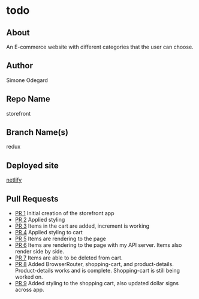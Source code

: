 # todo

## About

An E-commerce website with different categories that the user can choose.

## Author

Simone Odegard

## Repo Name

storefront

## Branch Name(s)

redux

## Deployed site

[netlify](https://loving-kirch-445281.netlify.app/)

## Pull Requests

- [PR 1](https://github.com/SimoneOdegard/storefront/pull/1) Initial creation of the storefront app
- [PR 2](https://github.com/SimoneOdegard/storefront/pull/5) Applied styling
- [PR 3](https://github.com/SimoneOdegard/storefront/pull/7) Items in the cart are added, increment is working
- [PR 4](https://github.com/SimoneOdegard/storefront/pull/9) Applied styling to cart
- [PR 5](https://github.com/SimoneOdegard/storefront/pull/11) Items are rendering to the page
- [PR 6](https://github.com/SimoneOdegard/storefront/pull/14) Items are rendering to the page with my API server. Items also render side by side.
- [PR 7](https://github.com/SimoneOdegard/storefront/pull/15) Items are able to be deleted from cart.
- [PR 8](https://github.com/SimoneOdegard/storefront/pull/17) Added BrowserRouter, shopping-cart, and product-details. Product-details works and is complete. Shopping-cart is still being worked on.
- [PR 9](https://github.com/SimoneOdegard/storefront/pull/18) Added styling to the shopping cart, also updated dollar signs across app.
